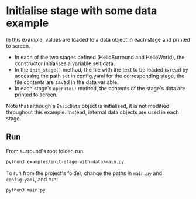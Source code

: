 # Initialise stage with some data example
In this example, values are loaded to a data object in each stage and printed to screen.

- In each of the two stages defined (HelloSurround and HelloWorld), the constructor initialises a variable self.data.
- In the `init_stage()` method, the file with the text to be loaded is read by accessing the path set in config.yaml
for the corresponding stage, the file contents are saved in the data variable.
- In each stage's `operate()` method, the contents of the stage's data are printed to screen.

Note that although a `BasicData` object is initialised, it is not modified throughout this example. Instead, internal data
objects are used in each stage.
## Run
From surround's root folder, run:
```bash
python3 examples/init-stage-with-data/main.py
```

To run from the project's folder, change the paths in `main.py` and `config.yaml`, and run:
```bash
python3 main.py
```
